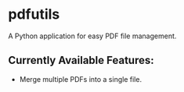 # pdfutils

A Python application for easy PDF file management.

## Currently Available Features:

- Merge multiple PDFs into a single file.

